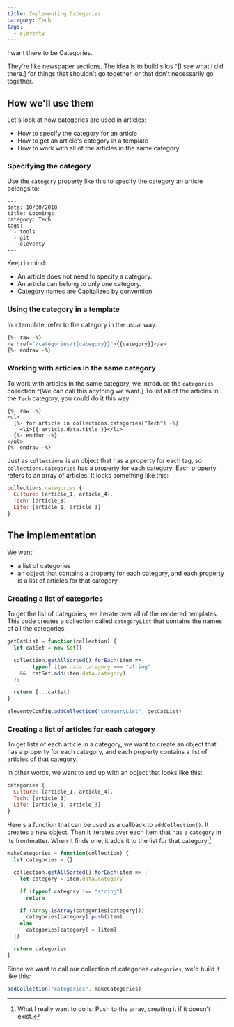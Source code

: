 ```yaml
---
title: Implementing Categories
category: Tech
tags:
  - eleventy
---
```


I want there to be Categories.


They're like newspaper sections.
The idea is
to build silos ^[I see what I did there.]
for things
that shouldn't go together,
or that don't necessarily go together.


## How we'll use them

Let's look at how categories are used in articles:

- How to specify the category for an article
- How to get an article's category in a template
- How to work with all of the articles in the same category

### Specifying the category

Use the `category` property
like this to specify
the category an article belongs to:

``` text
---
date: 10/30/2018
title: Loomings
category: Tech
tags:
  - tools
  - git
  - eleventy
---
```

Keep in mind:

- An article does not need to specify a category.
- An article can belong to only one category.
- Category names are Capitalized by convention.


### Using the category in a template

In a template, refer to
the category in the usual way:

```html
{%- raw -%}
<a href="/categories/{{category}}">{{category}}</a>
{%- endraw -%}
```

### Working with articles in the same category

To work with articles in the same category,
we introduce
the `categories` collection.^[We can call this anything
we want.]
To list
all of the articles in
the `Tech` category,
you could do it this way:

```liquid
{%- raw -%}
<ul>
  {%- for article in collections.categories["Tech"] -%}
    <li>{{ article.data.title }}</li>
  {%- endfor -%}
</ul>
{%- endraw -%}
```


Just as
`collections`
is an object that has
a property for each tag,
so `collections.categories`
has a property for each category.
Each property refers to an array of articles.
It looks something like this:

```js
collections.categories {
  Culture: [article_1, article_4],
  Tech: [article_3],
  Life: [article_1, article_3]
}
```

## The implementation

We want:

- a list of categories
- an object that contains
  a property for each category,
  and each property is a list
  of articles for that category

### Creating a list of categories

To get the list of categories,
we iterate over all of the
rendered templates.
This code
creates a collection called
`categoryList`
that contains
the names of all the categories.

```js
getCatList = function(collection) {
  let catSet = new Set()

  collection.getAllSorted().forEach(item =>
        typeof item.data.category === "string"
    &&  catSet.add(item.data.category)
  );

  return [...catSet]
}

eleventyConfig.addCollection("categoryList", getCatList)
```

### Creating a list of articles for each category

To get lists of each article in a category,
we want to create an object
that has a property for each category,
and each property contains a list
of articles of that category.

In other words,
we want to end up with
an object that looks like this:

```js
categories {
  Culture: [article_1, article_4],
  Tech: [article_3],
  Life: [article_1, article_3]
}
```

Here's a function that can be used as a callback
to `addCollection()`.
It creates a new object.
Then it iterates over each item
that has a `category` in its
frontmatter.
When it finds one,
it adds it to the list
for that category:[^explanation]

[^explanation]:
    What I really want to do is: Push to the array,
    creating it if it doesn't exist.



```js
makeCategories = function(collection) {
  let categories = {}

  collection.getAllSorted().forEach(item => {
    let category = item.data.category

    if (typeof category !== "string")
      return

    if (Array.isArray(categories[category]))
      categories[category].push(item)
    else
      categories[category] = [item]
  })

  return categories
}
```

Since we want to call our collection of categories
`categories`, we'd build it like this:

```js
addCollection("categories", makeCategories)
```

